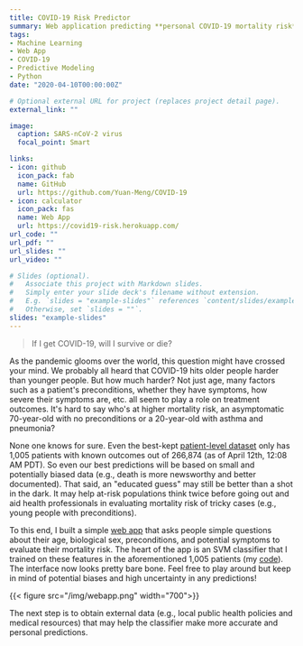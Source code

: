```yaml
---
title: COVID-19 Risk Predictor
summary: Web application predicting **personal COVID-19 mortality risk** based on user-inputted **clinical** (preconditions and symptoms) and **demographic** (age and sex) information.
tags:
- Machine Learning
- Web App
- COVID-19
- Predictive Modeling
- Python
date: "2020-04-10T00:00:00Z"

# Optional external URL for project (replaces project detail page).
external_link: ""

image:
  caption: SARS-nCoV-2 virus
  focal_point: Smart

links:
- icon: github
  icon_pack: fab
  name: GitHub
  url: https://github.com/Yuan-Meng/COVID-19
- icon: calculator
  icon_pack: fas
  name: Web App
  url: https://covid19-risk.herokuapp.com/ 
url_code: ""
url_pdf: ""
url_slides: ""
url_video: ""

# Slides (optional).
#   Associate this project with Markdown slides.
#   Simply enter your slide deck's filename without extension.
#   E.g. `slides = "example-slides"` references `content/slides/example-slides.md`.
#   Otherwise, set `slides = ""`.
slides: "example-slides"
---
```


> If I get COVID-19, will I survive or die?

As the pandemic glooms over the world, this question might have crossed your mind. We probably all heard that COVID-19 hits older people harder than younger people. But how much harder? Not just age, many factors such as a patient's preconditions, whether they have symptoms, how severe their symptoms are, etc. all seem to play a role on treatment outcomes. It's hard to say who's at higher mortality risk, an asymptomatic 70-year-old with no preconditions or a 20-year-old with asthma and pneumonia?

None one knows for sure. Even the best-kept [patient-level dataset](https://github.com/beoutbreakprepared/nCoV2019/tree/master/latest_data) only has 1,005 patients with known outcomes out of 266,874 (as of April 12th, 12:08 AM PDT). So even our best predictions will be based on small and potentially biased data (e.g., death is more newsworthy and better documented). That said, an "educated guess" may still be better than a shot in the dark. It may help at-risk populations think twice before going out and aid health professionals in evaluating mortality risk of tricky cases (e.g., young people with preconditions). 

To this end, I built a simple [web app](https://covid19-risk.herokuapp.com/) that asks people simple questions about their age, biological sex, preconditions, and potential symptoms to evaluate their mortality risk. The heart of the app is an SVM classifier that I trained on these features in the aforementioned 1,005 patients (my [code](https://github.com/Yuan-Meng/COVID-19)). The interface now looks pretty bare bone. Feel free to play around but keep in mind of potential biases and high uncertainty in any predictions!

{{< figure src="/img/webapp.png" width="700">}}

The next step is to obtain external data (e.g., local public health policies and medical resources) that may help the classifier make more accurate and personal predictions.